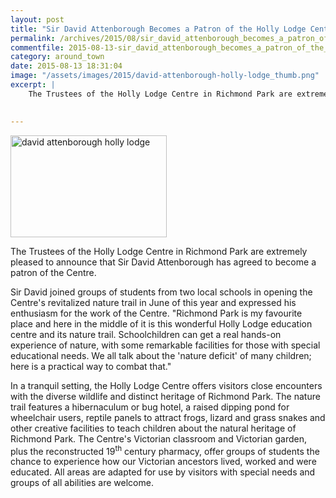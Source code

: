 ```yaml
---
layout: post
title: "Sir David Attenborough Becomes a Patron of the Holly Lodge Centre"
permalink: /archives/2015/08/sir_david_attenborough_becomes_a_patron_of_the_hol.html
commentfile: 2015-08-13-sir_david_attenborough_becomes_a_patron_of_the_hol
category: around_town
date: 2015-08-13 18:31:04
image: "/assets/images/2015/david-attenborough-holly-lodge_thumb.png"
excerpt: |
    The Trustees of the Holly Lodge Centre in Richmond Park are extremely pleased to announce that Sir David Attenborough has agreed to become a patron of the Centre.
    

---
```


<a href="/assets/images/2015/david-attenborough-holly-lodge.png" title="See larger version of - david attenborough holly lodge"><img src="/assets/images/2015/david-attenborough-holly-lodge_thumb.png" width="250" height="163" alt="david attenborough holly lodge" class="photo right" /></a>

The Trustees of the Holly Lodge Centre in Richmond Park are extremely pleased to announce that Sir David Attenborough has agreed to become a patron of the Centre.

Sir David joined groups of students from two local schools in opening the Centre's revitalized nature trail in June of this year and expressed his enthusiasm for the work of the Centre. "Richmond Park is my favourite place and here in the middle of it is this wonderful Holly Lodge education centre and its nature trail. Schoolchildren can get a real hands-on experience of nature, with some remarkable facilities for those with special educational needs. We all talk about the 'nature deficit' of many children; here is a practical way to combat that."

In a tranquil setting, the Holly Lodge Centre offers visitors close encounters with the diverse wildlife and distinct heritage of Richmond Park. The nature trail features a hibernaculum or bug hotel, a raised dipping pond for wheelchair users, reptile panels to attract frogs, lizard and grass snakes and other creative facilities to teach children about the natural heritage of Richmond Park. The Centre's Victorian classroom and Victorian garden, plus the reconstructed 19<sup>th</sup> century pharmacy, offer groups of students the chance to experience how our Victorian ancestors lived, worked and were educated. All areas are adapted for use by visitors with special needs and groups of all abilities are welcome.
